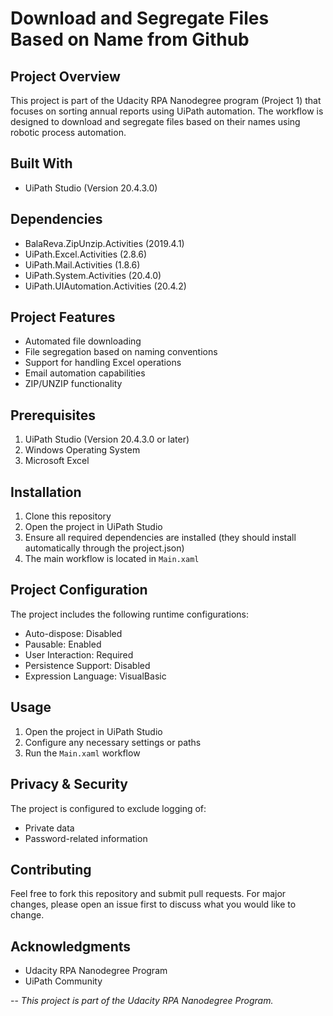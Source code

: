 # Download and Segregate Files Based on Name from Github

## Project Overview
This project is part of the Udacity RPA Nanodegree program (Project 1) that focuses on sorting annual reports using UiPath automation. The workflow is designed to download and segregate files based on their names using robotic process automation.

## Built With
- UiPath Studio (Version 20.4.3.0)

## Dependencies
- BalaReva.ZipUnzip.Activities (2019.4.1)
- UiPath.Excel.Activities (2.8.6)
- UiPath.Mail.Activities (1.8.6)
- UiPath.System.Activities (20.4.0)
- UiPath.UIAutomation.Activities (20.4.2)

## Project Features
- Automated file downloading
- File segregation based on naming conventions
- Support for handling Excel operations
- Email automation capabilities
- ZIP/UNZIP functionality

## Prerequisites
1. UiPath Studio (Version 20.4.3.0 or later)
2. Windows Operating System
3. Microsoft Excel

## Installation
1. Clone this repository
2. Open the project in UiPath Studio
3. Ensure all required dependencies are installed (they should install automatically through the project.json)
4. The main workflow is located in `Main.xaml`

## Project Configuration
The project includes the following runtime configurations:
- Auto-dispose: Disabled
- Pausable: Enabled
- User Interaction: Required
- Persistence Support: Disabled
- Expression Language: VisualBasic

## Usage
1. Open the project in UiPath Studio
2. Configure any necessary settings or paths
3. Run the `Main.xaml` workflow

## Privacy & Security
The project is configured to exclude logging of:
- Private data
- Password-related information

## Contributing
Feel free to fork this repository and submit pull requests. For major changes, please open an issue first to discuss what you would like to change.

## Acknowledgments
- Udacity RPA Nanodegree Program
- UiPath Community

--
*This project is part of the Udacity RPA Nanodegree Program.*

